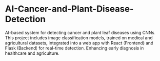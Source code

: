 # AI-Cancer-and-Plant-Disease-Detection
AI-based system for detecting cancer and plant leaf diseases using CNNs. This project includes image classification models, trained on medical and agricultural datasets, integrated into a web app with React (Frontend) and Flask (Backend) for real-time detection. Enhancing early diagnosis in healthcare and agriculture.
